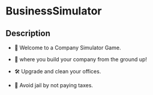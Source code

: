 # BusinessSimulator
## Description
- 💼 Welcome to a Company Simulator Game.
- 🌱 where you build your company from the ground up!

- 🛠️ Upgrade and clean your offices.
- 🚨 Avoid jail by not paying taxes.


